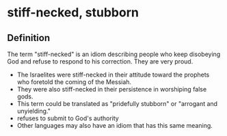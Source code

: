 # stiff-necked, stubborn

## Definition

The term "stiff-necked" is an idiom describing people who keep disobeying God and refuse to respond to his correction. They are very proud.

* The Israelites were stiff-necked in their attitude toward the prophets who foretold the coming of the Messiah.
* They were also stiff-necked in their persistence in worshiping false gods.
* This term could be translated as "pridefully stubborn" or "arrogant and unyielding."
* refuses to submit to God's authority
* Other languages may also have an idiom that has this same meaning.
